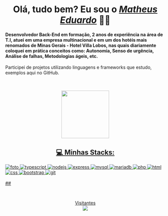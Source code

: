 <div>
   <h1 align="center">Olá, tudo bem? Eu sou o <a href="https://www.linkedin.com/in/matheus-edus/"><i>Matheus Eduardo</i></a> 🙋‍♂️</h1>                                      </div>
   
   #### Desenvolvedor Back-End em formação, 2 anos de experiência na área de T.I, atuei em uma empresa multinacional e em um dos hotéis mais renomados de Minas Gerais - Hotel Villa Lobos, nas quais diariamente coloquei em prática conceitos como: Autonomia, Senso de urgência, Análise de falhas, Metodologias ágeis, etc.
   Participei de projetos utilizando linguagens e frameworks que estudo, exemplos aqui no GitHub.

<br>

<div align="center">
   <br>
  <a href="https://github.com/Matheusedus">
  <img height="150em" src="https://github-readme-stats.vercel.app/api?username=Matheusedus&show_icons=true&theme=onedark&include_all_commits=true&count_private=true"/>
  
</div>

<div >
  <h2 align="center" >💻  Minhas Stacks:</H2>
<img src="https://img.shields.io/badge/JavaScript-323330?style=for-the-badge&logo=javascript&logoColor=F7DF1E" alt="foto">
<img src="https://img.shields.io/badge/TypeScript-007ACC?style=for-the-badge&logo=typescript&logoColor=white" alt="typescript">
<img src="https://img.shields.io/badge/Node.js-43853D?style=for-the-badge&logo=node.js&logoColor=white" alt="nodejs">
<img src="https://img.shields.io/badge/Express.js-404D59?style=for-the-badge&logo=express&logoColor=white" alt="express">  
<img src="https://img.shields.io/badge/MySQL-005C84?style=for-the-badge&logo=mysql&logoColor=white" alt="mysql">
<img src="https://img.shields.io/badge/-MariaDB-inactive?style=for-the-badge&logo=mariadb&logoColor=white" alt="mariadb">
<img src="https://img.shields.io/badge/PHP-blueviolet?style=for-the-badge&logo=php&logoColor=white" alt="php">
<img src="https://img.shields.io/badge/HTML-239120?style=for-the-badge&logo=html5&logoColor=white" alt="html">
<img src="https://img.shields.io/badge/CSS-239120?&style=for-the-badge&logo=css3&logoColor=white" alt="css">
<img src="https://img.shields.io/badge/-BootStrap-yellowgreen?style=for-the-badge&logo=bootstrap&logoColor=F7DF1E" alt="bootstrap">
<img src="https://img.shields.io/badge/GIT-E44C30?style=for-the-badge&logo=git&logoColor=white" alt="git">
</div>
 
    
</div>
   
  
  
<br>  
 ##

 <br> <p align="center"> 
  Visitantes<br>
  <img src="https://profile-counter.glitch.me/Matheusedus/count.svg" />
</p>
